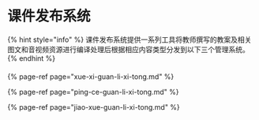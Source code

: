 # 课件发布系统

{% hint style="info" %}
课件发布系统提供一系列工具将教师撰写的教案及相关图文和音视频资源进行编译处理后根据相应内容类型分发到以下三个管理系统。
{% endhint %}

#### 

{% page-ref page="xue-xi-guan-li-xi-tong.md" %}

{% page-ref page="ping-ce-guan-li-xi-tong.md" %}

{% page-ref page="jiao-xue-guan-li-xi-tong.md" %}





